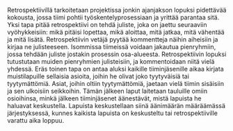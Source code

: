Retrospektiivillä tarkoitetaan projektissa jonkin ajanjakson lopuksi pidettävää
kokousta, jossa tiimi pohtii työskentelyprosessiaan ja yrittää parantaa sitä.
Yksi tapa pitää retrospektiivi on tehdä juliste, joka on jaettu seuraaviin
vyöhykkeisiin: mikä pitäisi lopettaa, mikä aloittaa, mitä jatkaa, mitä vähentää
ja mitä lisätä. Retrospektiivin vetäjä pyytää kommentteja näihin aiheisiin ja
kirjaa ne julisteeseen. Isommissa tiimeissä voidaan jakautua pienryhmiin, jossa
tehdään juliste jostakin prosessin osa-alueesta. Retrospektiivin lopuksi
tutustutaan muiden pienryhmien julisteisiin, ja kommentoidaan niitä vielä
yhdessä.
Eräs toinen tapa on antaa aluksi kaikille tiiminjäsenille aikaa kirjata
muistilapuille sellaisia asioita, joihin he olivat joko tyytyväisiä tai
tyytymättömiä. Asiat, joihin oltiin tyytymättömiä, jaetaan vielä tiimin
sisäisiin ja sen ulkoisiin seikkoihin. Tämän jälkeen laput laitetaan tauluille
omiin osioihinsa, minkä jälkeen tiiminjäsenet äänestävät, mistä lapuista he
haluavat keskustella. Lapuista keskustellaan siinä äänimäärän määräämässä
järjestyksessä, kunnes kaikista lapuista on keskusteltu tai retrospektiiville
varattu aika loppuu.
